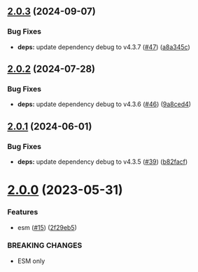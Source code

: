 ## [2.0.3](https://github.com/webtorrent/lt_donthave/compare/v2.0.2...v2.0.3) (2024-09-07)


### Bug Fixes

* **deps:** update dependency debug to v4.3.7 ([#47](https://github.com/webtorrent/lt_donthave/issues/47)) ([a8a345c](https://github.com/webtorrent/lt_donthave/commit/a8a345c8ab2ab5044e542f4d30327f16ab467d11))

## [2.0.2](https://github.com/webtorrent/lt_donthave/compare/v2.0.1...v2.0.2) (2024-07-28)


### Bug Fixes

* **deps:** update dependency debug to v4.3.6 ([#46](https://github.com/webtorrent/lt_donthave/issues/46)) ([9a8ced4](https://github.com/webtorrent/lt_donthave/commit/9a8ced4f8d130439b5e77bf6a139f89168d73868))

## [2.0.1](https://github.com/webtorrent/lt_donthave/compare/v2.0.0...v2.0.1) (2024-06-01)


### Bug Fixes

* **deps:** update dependency debug to v4.3.5 ([#39](https://github.com/webtorrent/lt_donthave/issues/39)) ([b82facf](https://github.com/webtorrent/lt_donthave/commit/b82facf39a387e38b364ff49cba63ba44d88b38c))

# [2.0.0](https://github.com/webtorrent/lt_donthave/compare/v1.0.1...v2.0.0) (2023-05-31)


### Features

* esm ([#15](https://github.com/webtorrent/lt_donthave/issues/15)) ([2f29eb5](https://github.com/webtorrent/lt_donthave/commit/2f29eb5e9c0d7844df0c928626437cfe3909b7fa))


### BREAKING CHANGES

* ESM only
